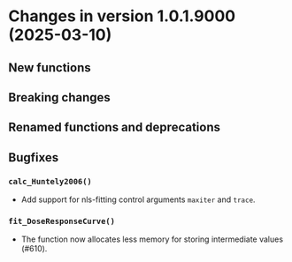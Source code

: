 <!-- NEWS.md was auto-generated by NEWS.Rmd. Please DO NOT edit by hand!-->

# Changes in version 1.0.1.9000 (2025-03-10)

## New functions

## Breaking changes

## Renamed functions and deprecations

## Bugfixes

### `calc_Huntely2006()`

- Add support for nls-fitting control arguments `maxiter` and `trace`.

### `fit_DoseResponseCurve()`

- The function now allocates less memory for storing intermediate values
  (#610).
